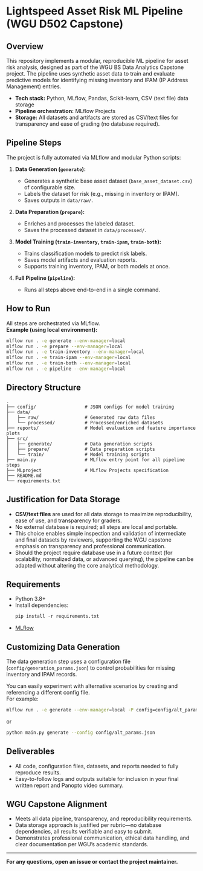 # Lightspeed Asset Risk ML Pipeline (WGU D502 Capstone)

## Overview

This repository implements a modular, reproducible ML pipeline for asset risk analysis, designed as part of the WGU BS Data Analytics Capstone project. The pipeline uses synthetic asset data to train and evaluate predictive models for identifying missing inventory and IPAM (IP Address Management) entries.

- **Tech stack:** Python, MLflow, Pandas, Scikit-learn, CSV (text file) data storage
- **Pipeline orchestration:** MLflow Projects
- **Storage:** All datasets and artifacts are stored as CSV/text files for transparency and ease of grading (no database required).

## Pipeline Steps

The project is fully automated via MLflow and modular Python scripts:

1. **Data Generation (`generate`):**
    - Generates a synthetic base asset dataset (`base_asset_dataset.csv`) of configurable size.
    - Labels the dataset for risk (e.g., missing in inventory or IPAM).
    - Saves outputs in `data/raw/`.

2. **Data Preparation (`prepare`):**
    - Enriches and processes the labeled dataset.
    - Saves the processed dataset in `data/processed/`.

3. **Model Training (`train-inventory`, `train-ipam`, `train-both`):**
    - Trains classification models to predict risk labels.
    - Saves model artifacts and evaluation reports.
    - Supports training inventory, IPAM, or both models at once.

4. **Full Pipeline (`pipeline`):**
    - Runs all steps above end-to-end in a single command.

## How to Run

All steps are orchestrated via MLflow.  
**Example (using local environment):**
```bash
mlflow run . -e generate --env-manager=local
mlflow run . -e prepare --env-manager=local
mlflow run . -e train-inventory --env-manager=local
mlflow run . -e train-ipam --env-manager=local
mlflow run . -e train-both --env-manager=local
mlflow run . -e pipeline --env-manager=local
```

## Directory Structure
```
.
├── config/                  # JSON configs for model training
├── data/
│   ├── raw/                 # Generated raw data files
│   └── processed/           # Processed/enriched datasets
├── reports/                 # Model evaluation and feature importance plots
├── src/
│   ├── generate/            # Data generation scripts
│   ├── prepare/             # Data preparation scripts
│   └── train/               # Model training scripts
├── main.py                  # MLflow entry point for all pipeline steps
├── MLproject                # MLflow Projects specification
├── README.md
└── requirements.txt
```

## Justification for Data Storage

- **CSV/text files** are used for all data storage to maximize reproducibility, ease of use, and transparency for graders.
- No external database is required; all steps are local and portable.
- This choice enables simple inspection and validation of intermediate and final datasets by reviewers, supporting the WGU capstone emphasis on transparency and professional communication.
- Should the project require database use in a future context (for scalability, normalized data, or advanced querying), the pipeline can be adapted without altering the core analytical methodology.

## Requirements

- Python 3.8+
- Install dependencies: 
    ```python
    pip install -r requirements.txt
    ```
- [MLflow](https://mlflow.org/)

## Customizing Data Generation

The data generation step uses a configuration file (`config/generation_params.json`) to control probabilities for missing inventory and IPAM records. 

You can easily experiment with alternative scenarios by creating and referencing a different config file.  
For example:
```bash
mlflow run . -e generate --env-manager=local -P config=config/alt_params.json
```
or
```bash
python main.py generate --config config/alt_params.json
```

## Deliverables

- All code, configuration files, datasets, and reports needed to fully reproduce results.
- Easy-to-follow logs and outputs suitable for inclusion in your final written report and Panopto video summary.

## WGU Capstone Alignment

- Meets all data pipeline, transparency, and reproducibility requirements.
- Data storage approach is justified per rubric—no database dependencies, all results verifiable and easy to submit.
- Demonstrates professional communication, ethical data handling, and clear documentation per WGU’s academic standards.

---

**For any questions, open an issue or contact the project maintainer.**